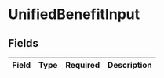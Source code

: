 # UnifiedBenefitInput


## Fields

| Field       | Type        | Required    | Description |
| ----------- | ----------- | ----------- | ----------- |